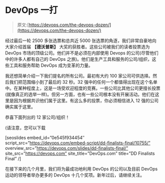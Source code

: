 # DevOps 一打

> 原文:[https://devops.com/the-devops-dozen/](https://devops.com/the-devops-dozen/)

经过最后一轮 2500 多张选票和总共近 5000 张选票的角逐，我们非常自豪地向大家介绍首届 **【德沃普斯】** 大奖的获胜者。这些公司被我们的读者投票选为 DevOps 市场的顶级公司。他们并不是必须在内部使用 Devops 的公司(尽管他们中的许多人都有自己的 DevOps 之旅)。他们是生产工具和服务的公司/组织，这些工具和服务帮助 DevOps 成为变革的力量。

我还想简单介绍一下我们提名的所有公司。最初有大约 100 家公司可供选择。然后我们把范围缩小到了最后的 32 秒。32 强中的任何一个都值得出现在这个名单中。在某种程度上，这是一场受欢迎程度的竞赛。一些公司比其他公司更擅长投票(就像真正的选举一样)。但另一方面，也有一些公司根本没有开展活动。他们在这里是因为根据共识他们属于这里。有这么多的投票，你必须相信进入 12 强的公司确实属于这里。

恭喜下面列出的 12 家公司/组织！

(请注意，您可以下载

[seoslides embed_id=”0e545f934454″ script_src=”https://devops.com/embed-script/dd-finalists-final/10755/” overview_src=”https://devops.com/slides/dd-finalists-final/” site_src=”https://devops.com” site_title=”DevOps.com” title=”DD Finalists Final” /]

在接下来的几个月里，我们将为最成功地利用 DevOps 的公司以及目前 DevOps 运动的领导者举办更多的 DevOps 十几个奖项。新年过后，请继续关注。